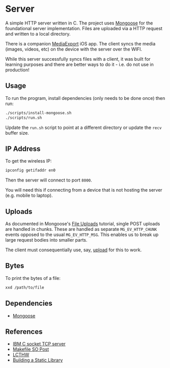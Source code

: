 # Server

A simple HTTP server written in C.
The project uses [Mongoose](https://mongoose.ws) for the foundational server implementation.
Files are uploaded via a HTTP request and written to a local directory.

There is a companion [MediaExport](https://github.com/BenShutt/MediaExport) iOS app. The client syncs the media (images, videos, etc) on the device with the server over the WIFI.

While this server successfully syncs files with a client, it was built for learning purposes and there are better ways to do it - i.e. do not use in production!

## Usage

To run the program, install dependencies (only needs to be done once) then run:

```bash
./scripts/install-mongoose.sh
./scripts/run.sh
```

Update the `run.sh` script to point at a different directory or update the `recv` buffer size.

## IP Address

To get the wireless IP:

```bash
ipconfig getifaddr en0
```

Then the server will connect to port `8000`.

You will need this if connecting from a device that is not hosting the server (e.g. mobile to laptop).

## Uploads

As documented in Mongoose's [File Uploads](https://mongoose.ws/documentation/tutorials/file-uploads/#binary-upload-single-post) tutorial, single POST uploads are handled in chunks.
These are handled as separate `MG_EV_HTTP_CHUNK` events opposed to the usual `MG_EV_HTTP_MSG`.
This enables us to break up large request bodies into smaller parts.

The client must consequentially use, say, [upload](https://github.com/Alamofire/Alamofire/blob/master/Documentation/Usage.md#uploading-data-to-a-server) for this to work.

## Bytes

To print the bytes of a file:

```bash
xxd /path/to/file
```

## Dependencies

* [Mongoose](https://github.com/cesanta/mongoose)

## References

* [IBM C socket TCP server](https://www.ibm.com/docs/en/zos/2.5.0?topic=programs-c-socket-tcp-server)
* [Makefile SO Post](https://stackoverflow.com/questions/30573481)
* [LCTHW](https://github.com/zedshaw/learn-c-the-hard-way-lectures)
* [Building a Static Library](https://www.oreilly.com/library/view/c-cookbook/0596007612/ch01s04.html)